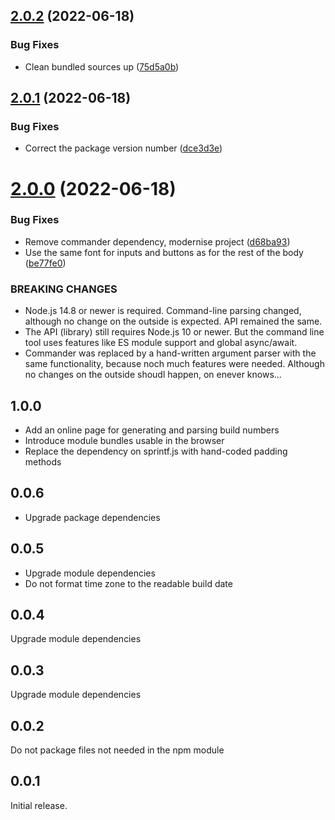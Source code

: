 ## [2.0.2](https://github.com/prantlf/build-number-generator/compare/v2.0.1...v2.0.2) (2022-06-18)


### Bug Fixes

* Clean bundled sources up ([75d5a0b](https://github.com/prantlf/build-number-generator/commit/75d5a0bf29509bddea70f6bddf344ea9d960e27c))

## [2.0.1](https://github.com/prantlf/build-number-generator/compare/v2.0.0...v2.0.1) (2022-06-18)


### Bug Fixes

* Correct the package version number ([dce3d3e](https://github.com/prantlf/build-number-generator/commit/dce3d3e894f11b72817ecd248afcb162d8d7c2db))

# [2.0.0](https://github.com/prantlf/build-number-generator/compare/v1.0.0...v2.0.0) (2022-06-18)


### Bug Fixes

* Remove commander dependency, modernise project ([d68ba93](https://github.com/prantlf/build-number-generator/commit/d68ba933bad75f135fb8e8f681dfd3d6ed75a99b))
* Use the same font for inputs and buttons as for the rest of the body ([be77fe0](https://github.com/prantlf/build-number-generator/commit/be77fe00d5639fc972f3dd6dfb1d63a43dbedda0))


### BREAKING CHANGES

* Node.js 14.8 or newer is required. Command-line parsing
changed, although no change on the outside is expected. API remained the
same.
* The API (library) still requires Node.js 10 or newer. But the command
  line tool uses features like ES module support and global async/await.
* Commander was replaced by a hand-written argument parser with the same
  functionality, because noch much features were needed. Although no
  changes on the outside shoudl happen, on enever knows...

## 1.0.0

* Add an online page for generating and parsing build numbers
* Introduce module bundles usable in the browser
* Replace the dependency on sprintf.js with hand-coded padding methods

## 0.0.6

* Upgrade package dependencies

## 0.0.5

* Upgrade module dependencies
* Do not format time zone to the readable build date

## 0.0.4

Upgrade module dependencies

## 0.0.3

Upgrade module dependencies

## 0.0.2

Do not package files not needed in the npm module

## 0.0.1

Initial release.
